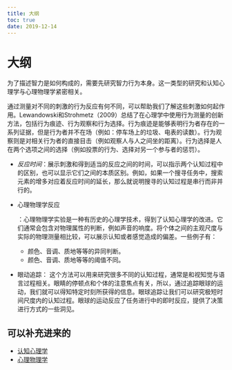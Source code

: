 ```yaml
---
title: 大纲
toc: true
date: 2019-12-14
---
```

# 大纲

为了描述智力是如何构成的，需要先研究智力行为本身。这一类型的研究和认知心理学与心理物理学紧密相关。

通过测量对不同的刺激的行为反应有何不同，可以帮助我们了解这些刺激如何起作用。Lewandowski和Strohmetz（2009）总结了在心理学中使用行为测量的创新方法，包括行为痕迹、行为观察和行为选择。行为痕迹是能够表明行为者存在的一系列证据，但是行为者并不在场（例如：停车场上的垃圾、电表的读数）。行为观察则是对相关行为者的直接目击（例如观察人与人之间坐的距离）。行为选择是人在两个选项之间的选择（例如投票的行为、选择对另一个参与者的惩罚）。

- *反应时间*：展示刺激和得到适当的反应之间的时间，可以指示两个认知过程中的区别，也可以显示它们之间的本质区别。例如，如果一个搜寻任务中，搜索元素的增多对应着反应时间的延长，那么就说明搜寻的认知过程是串行而非并行的。

- 心理物理学反应

  ：心理物理学实验是一种有历史的心理学技术，得到了认知心理学的改进。它们通常会包含对物理属性的判断，例如声音的响度。将个体之间的主观尺度与实际的物理测量相比较，可以展示认知或者感觉造成的偏差。一些例子有：

  - 颜色、音调、质地等等的异同判断。
  - 颜色、音调、质地等等的阈值不同。

-  眼动追踪： 这个方法可以用来研究很多不同的认知过程，通常是和视知觉与语言过程相关。眼睛的停顿点和个体的注意焦点有关，所以，通过追踪眼球的运动，我们就可以得知特定时刻所获得的信息。眼球追踪让我们可以研究极短时间尺度内的认知过程。眼球的运动反应了任务进行中的即时反应，提供了决策进行方式的一些洞见。



## 可以补充进来的

- [认知心理学](https://zh.wikipedia.org/wiki/认知心理学)
- [心理物理学](https://zh.wikipedia.org/wiki/心理物理学)
